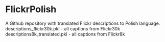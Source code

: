 # FlickrPolish
A Github repository with translated Flickr descriptions to Polish language.
descriptions_flickr30k.pkl - all captions from Flickr30k
descriptions8k_translated.pkl - all captions from Flickr8k
